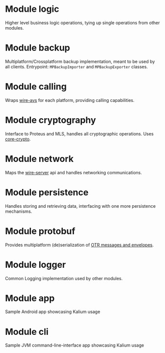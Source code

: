 # Module logic
Higher level business logic operations, tying up single operations from other modules.

# Module backup
Multiplatform/Crossplatform backup implementation, meant to be used by all clients. 
Entrypoint: `MPBackupImporter` and `MPBackupExporter` classes.

# Module calling
Wraps [wire-avs](https://github.com/wireapp/wire-avs) for each platform, providing calling capabilities.

# Module cryptography
Interface to Proteus and MLS, handles all cryptographic operations. Uses [core-crypto](https://github.com/wireapp/core-crypto/).

# Module network
Maps the [wire-server](https://github.com/wireapp/wire-server) api and handles networking communications.

# Module persistence
Handles storing and retrieving data, interfacing with one more persistence mechanisms.

# Module protobuf
Provides multiplatform (de)serialization of [OTR messages and envelopes](https://github.com/wireapp/generic-message-proto).

# Module logger
Common Logging implementation used by other modules.

# Module app
Sample Android app showcasing Kalium usage

# Module cli
Sample JVM command-line-interface app showcasing Kalium usage
